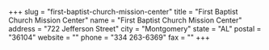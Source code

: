 +++
slug = "first-baptist-church-mission-center"
title = "First Baptist Church Mission Center"
name = "First Baptist Church Mission Center"
address = "722 Jefferson Street"
city = "Montgomery"
state = "AL"
postal = "36104"
website = ""
phone = "334 263-6369"
fax = ""
+++
